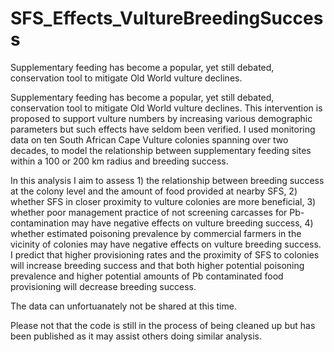 # SFS_Effects_VultureBreedingSuccess
Supplementary feeding has become a popular, yet still debated, conservation tool to mitigate Old World vulture declines.

Supplementary feeding has become a popular, yet still debated, conservation tool to mitigate Old World vulture declines. This intervention is proposed to support 
vulture numbers by increasing various demographic parameters but such effects have seldom been verified. I used monitoring data on ten South African Cape Vulture 
colonies spanning over two decades, to model the relationship between supplementary feeding sites within a 100 or 200 km radius and breeding success. 

In this analysis I aim to assess 1) the relationship between breeding success at the colony level and the amount of food provided at nearby SFS, 2) whether SFS in closer proximity to 
vulture colonies are more beneficial, 3) whether poor management practice of not screening carcasses for Pb-contamination may have negative effects on vulture breeding 
success, 4) whether estimated poisoning prevalence by commercial farmers in the vicinity of colonies may have negative effects on vulture breeding success. I predict 
that higher provisioning rates and the proximity of SFS to colonies will increase breeding success and that both higher potential poisoning prevalence and higher 
potential amounts of Pb contaminated food provisioning will decrease breeding success.

The data can unfortuanately not be shared at this time.

Please not that the code is still in the process of being cleaned up but has been published as it may assist others doing similar analysis.
